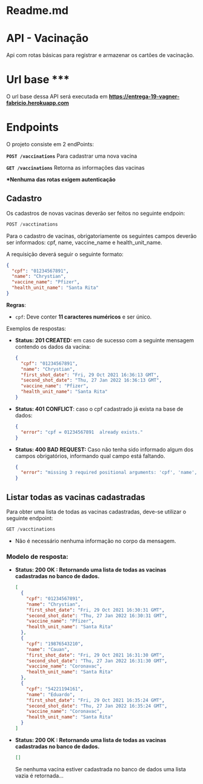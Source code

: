 # Readme.md

# API - Vacinação

Api com rotas básicas para registrar e armazenar os cartões de vacinação.

# Url base \*\*\*

O url base dessa API será executada em **https://entrega-19-vagner-fabricio.herokuapp.com**

# Endpoints

O projeto consiste em 2 endPoints:

**`POST /vaccinations`** Para cadastrar uma nova vacina

**`GET /vaccinations`** Retorna as informações das vacinas

**\*Nenhuma das rotas exigem autenticação**

## Cadastro

Os cadastros de novas vacinas deverão ser feitos no seguinte endpoin:

```python
POST /vacctinations
```

Para o cadastro de vacinas, obrigatoriamente os seguintes campos deverão ser informados: cpf, name, vaccine_name e health_unit_name.

A requisição deverá seguir o seguinte formato:

```json
{
  "cpf": "01234567891",
  "name": "Chrystian",
  "vaccine_name": "Pfizer",
  "health_unit_name": "Santa Rita"
}
```

**Regras**:

- `cpf`: Deve conter **11 caracteres numéricos** e ser único.

Exemplos de respostas:

- **Status: 201 CREATED:** em caso de sucesso com a seguinte mensagem contendo os dados da vacina:
  ```json
  {
    "cpf": "01234567891",
    "name": "Chrystian",
    "first_shot_date": "Fri, 29 Oct 2021 16:36:13 GMT",
    "second_shot_date": "Thu, 27 Jan 2022 16:36:13 GMT",
    "vaccine_name": "Pfizer",
    "health_unit_name": "Santa Rita"
  }
  ```
- **Status: 401 CONFLICT**: caso o cpf cadastrado já exista na base de dados:
  ```json
  {
    "error": "cpf = 01234567891  already exists."
  }
  ```
- **Status: 400 BAD REQUEST:** Caso não tenha sido informado algum dos campos obrigatórios, informando qual campo está faltando.
  ```json
  {
    "error": "missing 3 required positional arguments: 'cpf', 'name', and 'vaccine_name'"
  }
  ```

## Listar todas as vacinas cadastradas

Para obter uma lista de todas as vacinas cadastradas, deve-se utilizar o seguinte endpoint:

```python
GET /vacctinations
```

- Não é necessário nenhuma informação no corpo da mensagem.

### Modelo de resposta:

- **Status: 200 OK : Retornando uma lista de todas as vacinas cadastradas no banco de dados.**

  ```json
  [
    {
      "cpf": "01234567891",
      "name": "Chrystian",
      "first_shot_date": "Fri, 29 Oct 2021 16:30:31 GMT",
      "second_shot_date": "Thu, 27 Jan 2022 16:30:31 GMT",
      "vaccine_name": "Pfizer",
      "health_unit_name": "Santa Rita"
    },
    {
      "cpf": "19876543210",
      "name": "Cauan",
      "first_shot_date": "Fri, 29 Oct 2021 16:31:30 GMT",
      "second_shot_date": "Thu, 27 Jan 2022 16:31:30 GMT",
      "vaccine_name": "Coronavac",
      "health_unit_name": "Santa Rita"
    },
    {
      "cpf": "54221194161",
      "name": "Eduardo",
      "first_shot_date": "Fri, 29 Oct 2021 16:35:24 GMT",
      "second_shot_date": "Thu, 27 Jan 2022 16:35:24 GMT",
      "vaccine_name": "Coronavac",
      "health_unit_name": "Santa Rita"
    }
  ]
  ```

- **Status: 200 OK : Retornando uma lista de todas as vacinas cadastradas no banco de dados.**
  ```json
  []
  ```
  Se nenhuma vacina estiver cadastrada no banco de dados uma lista vazia é retornada...
